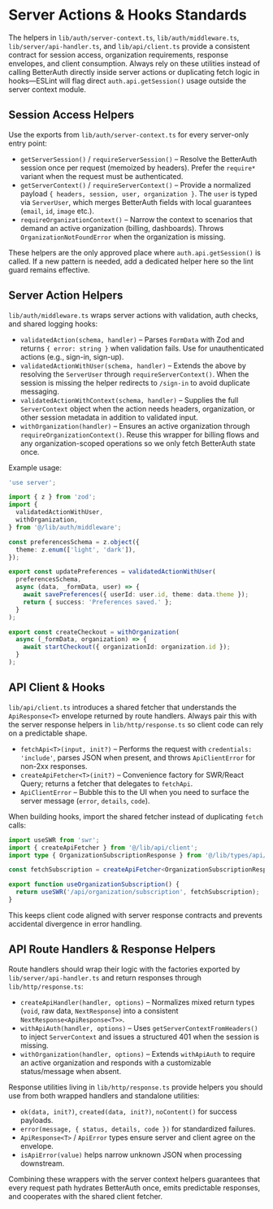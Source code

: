 # Server Actions & Hooks Standards

The helpers in `lib/auth/server-context.ts`, `lib/auth/middleware.ts`, `lib/server/api-handler.ts`, and `lib/api/client.ts` provide a consistent contract for session access, organization requirements, response envelopes, and client consumption. Always rely on these utilities instead of calling BetterAuth directly inside server actions or duplicating fetch logic in hooks—ESLint will flag direct `auth.api.getSession()` usage outside the server context module.

## Session Access Helpers

Use the exports from `lib/auth/server-context.ts` for every server-only entry point:

- `getServerSession()` / `requireServerSession()` – Resolve the BetterAuth session once per request (memoized by headers). Prefer the `require*` variant when the request must be authenticated.
- `getServerContext()` / `requireServerContext()` – Provide a normalized payload `{ headers, session, user, organization }`. The `user` is typed via `ServerUser`, which merges BetterAuth fields with local guarantees (`email`, `id`, `image` etc.).
- `requireOrganizationContext()` – Narrow the context to scenarios that demand an active organization (billing, dashboards). Throws `OrganizationNotFoundError` when the organization is missing.

These helpers are the only approved place where `auth.api.getSession()` is called. If a new pattern is needed, add a dedicated helper here so the lint guard remains effective.

## Server Action Helpers

`lib/auth/middleware.ts` wraps server actions with validation, auth checks, and shared logging hooks:

- `validatedAction(schema, handler)` – Parses `FormData` with Zod and returns `{ error: string }` when validation fails. Use for unauthenticated actions (e.g., sign-in, sign-up).
- `validatedActionWithUser(schema, handler)` – Extends the above by resolving the `ServerUser` through `requireServerContext()`. When the session is missing the helper redirects to `/sign-in` to avoid duplicate messaging.
- `validatedActionWithContext(schema, handler)` – Supplies the full `ServerContext` object when the action needs headers, organization, or other session metadata in addition to validated input.
- `withOrganization(handler)` – Ensures an active organization through `requireOrganizationContext()`. Reuse this wrapper for billing flows and any organization-scoped operations so we only fetch BetterAuth state once.

Example usage:

```ts
'use server';

import { z } from 'zod';
import {
  validatedActionWithUser,
  withOrganization,
} from '@/lib/auth/middleware';

const preferencesSchema = z.object({
  theme: z.enum(['light', 'dark']),
});

export const updatePreferences = validatedActionWithUser(
  preferencesSchema,
  async (data, _formData, user) => {
    await savePreferences({ userId: user.id, theme: data.theme });
    return { success: 'Preferences saved.' };
  }
);

export const createCheckout = withOrganization(
  async (_formData, organization) => {
    await startCheckout({ organizationId: organization.id });
  }
);
```

## API Client & Hooks

`lib/api/client.ts` introduces a shared fetcher that understands the `ApiResponse<T>` envelope returned by route handlers. Always pair this with the server response helpers in `lib/http/response.ts` so client code can rely on a predictable shape.

- `fetchApi<T>(input, init?)` – Performs the request with `credentials: 'include'`, parses JSON when present, and throws `ApiClientError` for non-2xx responses.
- `createApiFetcher<T>(init?)` – Convenience factory for SWR/React Query; returns a fetcher that delegates to `fetchApi`.
- `ApiClientError` – Bubble this to the UI when you need to surface the server message (`error`, `details`, `code`).

When building hooks, import the shared fetcher instead of duplicating `fetch` calls:

```ts
import useSWR from 'swr';
import { createApiFetcher } from '@/lib/api/client';
import type { OrganizationSubscriptionResponse } from '@/lib/types/api/subscription.type';

const fetchSubscription = createApiFetcher<OrganizationSubscriptionResponse>();

export function useOrganizationSubscription() {
  return useSWR('/api/organization/subscription', fetchSubscription);
}
```

This keeps client code aligned with server response contracts and prevents accidental divergence in error handling.

## API Route Handlers & Response Helpers

Route handlers should wrap their logic with the factories exported by `lib/server/api-handler.ts` and return responses through `lib/http/response.ts`:

- `createApiHandler(handler, options)` – Normalizes mixed return types (`void`, raw data, `NextResponse`) into a consistent `NextResponse<ApiResponse<T>>`.
- `withApiAuth(handler, options)` – Uses `getServerContextFromHeaders()` to inject `ServerContext` and issues a structured 401 when the session is missing.
- `withOrganization(handler, options)` – Extends `withApiAuth` to require an active organization and responds with a customizable status/message when absent.

Response utilities living in `lib/http/response.ts` provide helpers you should use from both wrapped handlers and standalone utilities:

- `ok(data, init?)`, `created(data, init?)`, `noContent()` for success payloads.
- `error(message, { status, details, code })` for standardized failures.
- `ApiResponse<T>` / `ApiError` types ensure server and client agree on the envelope.
- `isApiError(value)` helps narrow unknown JSON when processing downstream.

Combining these wrappers with the server context helpers guarantees that every request path hydrates BetterAuth once, emits predictable responses, and cooperates with the shared client fetcher.
